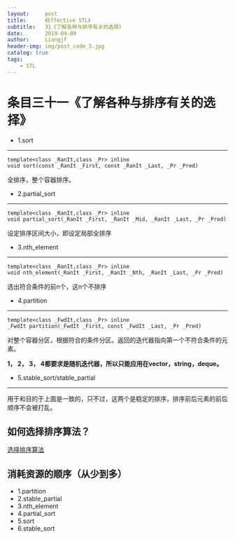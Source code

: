 ```yaml
---
layout:     post                  
title:      《Effective STL》         
subtitle:   31《了解各种与排序有关的选择》
date:       2019-04-09          
author:     Liangjf                  
header-img: img/post_code_5.jpg
catalog: true                      
tags:                       
    - STL
---
```


# 条目三十一《了解各种与排序有关的选择》

- 1.sort
-------------------
	template<class _RanIt,class _Pr> inline
	void sort(const _RanIt _First, const _RanIt _Last, _Pr _Pred)
全排序，整个容器排序。

- 2.partial_sort
--------------------------
	template<class _RanIt,class _Pr> inline
	void partial_sort(_RanIt _First, _RanIt _Mid, _RanIt _Last, _Pr _Pred)
设定排序区间大小，即设定局部全排序

- 3.nth_element
--------------------------
	template<class _RanIt,class _Pr> inline
	void nth_element(_RanIt _First, _RanIt _Nth, _RanIt _Last, _Pr _Pred)
选出符合条件的前n个，这n个不排序

- 4.partition
--------------------------
	template<class _FwdIt,class _Pr> inline
	_FwdIt partition(_FwdIt _First, const _FwdIt _Last, _Pr _Pred)
对整个容器分区，根据符合的条件分区。返回的迭代器指向第一个不符合条件的元素。

**1， 2， 3， 4都要求是随机迭代器，所以只能应用在vector，string，deque。**

- 5.stable_sort/stable_partial
-------------------
用于和目的于上面是一致的，只不过，这两个是稳定的排序，排序前后元素的前后顺序不会被打乱。


## 如何选择排序算法？
[选择排序算法](G:\笔记\stl\31.png)



## 消耗资源的顺序（从少到多）
- 1.partition
- 2.stable_partial
- 3.nth_element
- 4.partial_sort
- 5.sort
- 6.stable_sort
